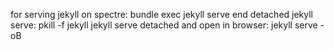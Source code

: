 for serving jekyll on spectre:
bundle exec jekyll serve
end detached jekyll serve: pkill -f jekyll
jekyll serve detached and open in browser: jekyll serve -oB


